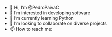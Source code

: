 - 👋 Hi, I’m @PedroPaivaC
- 👀 I’m interested in developing software
- 🌱 I’m currently learning Python
- 💞️ I’m looking to collaborate on diverse projects
- 📫 How to reach me: 

<!---
PedroPaivaC/PedroPaivaC is a ✨ special ✨ repository because its `README.md` (this file) appears on your GitHub profile.
You can click the Preview link to take a look at your changes.
--->
